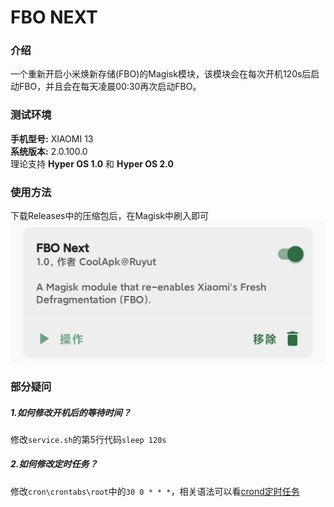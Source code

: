 # FBO NEXT
### 介绍
一个重新开启小米焕新存储(FBO)的Magisk模块，该模块会在每次开机120s后启动FBO，并且会在每天凌晨00:30再次启动FBO。

### 测试环境
__手机型号:__ XIAOMI 13  
__系统版本:__ 2.0.100.0  
理论支持 __Hyper OS 1.0__ 和 __Hyper OS 2.0__ 

### 使用方法
下载Releases中的压缩包后，在Magisk中刷入即可
![images](imgs/demo.jpg)

### 部分疑问
##### 1.如何修改开机后的等待时间？
修改```service.sh```的第5行代码```sleep 120s```
##### 2.如何修改定时任务？
修改```cron\crontabs\root```中的```30 0 * * *```，相关语法可以看[crond定时任务](https://blog.csdn.net/qq_22172133/article/details/81263736)